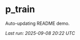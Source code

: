 # p_train

Auto-updating README demo.

<!--START_SECTION:status-->
_Last run: 2025-09-08 20:22 UTC_
<!--END_SECTION:status-->

































































































































































































































































































































































































































































